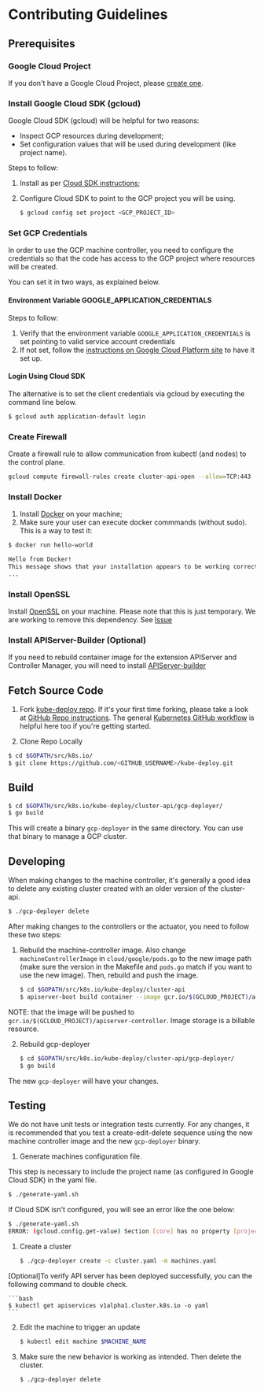 # Contributing Guidelines

## Prerequisites

### Google Cloud Project

If you don't have a Google Cloud Project, please [create one](https://cloud.google.com/resource-manager/docs/creating-managing-projects).

### Install Google Cloud SDK (gcloud)

Google Cloud SDK (gcloud) will be helpful for two reasons:
-  Inspect GCP resources during development;
-  Set configuration values that will be used during development (like project name).

Steps to follow:
1.  Install as per [Cloud SDK instructions](https://cloud.google.com/sdk/);
2.  Configure Cloud SDK to point to the GCP project you will be using.

    ```bash
    $ gcloud config set project <GCP_PROJECT_ID>
    ```

### Set GCP Credentials

In order to use the GCP machine controller, you need to configure the credentials so that the code has access to the GCP project where resources will be created.

You can set it in two ways, as explained below.

#### Environment Variable GOOGLE_APPLICATION_CREDENTIALS

Steps to follow:
1. Verify that the environment variable `GOOGLE_APPLICATION_CREDENTIALS` is set pointing to valid service account credentials
2. If not set, follow the [instructions on Google Cloud Platform site](https://cloud.google.com/docs/authentication/getting-started) to have it set up.

#### Login Using Cloud SDK

The alternative is to set the client credentials via gcloud by executing the command line below.

```bash
$ gcloud auth application-default login
```

### Create Firewall

Create a firewall rule to allow communication from kubectl (and nodes) to the control plane.

   ```bash
   gcloud compute firewall-rules create cluster-api-open --allow=TCP:443 --source-ranges=0.0.0.0/0 --target-tags='https-server'
   ```

### Install Docker

1. Install [Docker](https://docs.docker.com/install/) on your machine;
2. Make sure your user can execute docker commmands (without sudo). This is a way to test it:
```bash
$ docker run hello-world

Hello from Docker!
This message shows that your installation appears to be working correctly.
...
```

### Install OpenSSL

Install [OpenSSL](https://www.openssl.org/source/) on your machine. Please note that this is just temporary. We are working to remove this dependency. See [Issue](https://github.com/kubernetes/kube-deploy/issues/591)

### Install APIServer-Builder (Optional)

If you need to rebuild container image for the extension APIServer and Controller Manager, you will need to install [APIServer-builder](https://github.com/kubernetes-incubator/apiserver-builder/blob/master/docs/installing.md)

## Fetch Source Code

1. Fork [kube-deploy repo](https://github.com/kubernetes/kube-deploy). If it's your first time forking, please take a look at [GitHub Repo instructions](https://help.github.com/articles/fork-a-repo/). The general [Kubernetes GitHub workflow](https://github.com/kubernetes/community/blob/master/contributors/guide/github-workflow.md) is helpful here too if you're getting started.

2. Clone Repo Locally
```bash
$ cd $GOPATH/src/k8s.io/
$ git clone https://github.com/<GITHUB_USERNAME>/kube-deploy.git
```

## Build

```bash
$ cd $GOPATH/src/k8s.io/kube-deploy/cluster-api/gcp-deployer/
$ go build
```

This will create a binary `gcp-deployer` in the same directory. You can use that binary to manage a GCP cluster.

## Developing

When making changes to the machine controller, it's generally a good idea to delete any existing cluster created with an older version of the cluster-api.

```bash
$ ./gcp-deployer delete
```

After making changes to the controllers or the actuator, you need to follow these two steps:

1. Rebuild the machine-controller image. Also change `machineControllerImage` in `cloud/google/pods.go` to the new image path (make sure the version in the Makefile and `pods.go` match if you want to use the new image). Then, rebuild and push the image.

	```bash
	$ cd $GOPATH/src/k8s.io/kube-deploy/cluster-api
	$ apiserver-boot build container --image gcr.io/$(GCLOUD_PROJECT)/apiserver-controller:$(VERSION) --generate=false
	```

NOTE: that the image will be pushed to `gcr.io/$(GCLOUD_PROJECT)/apiserver-controller`. Image storage is a billable resource.

2. Rebuild gcp-deployer

	```bash
    $ cd $GOPATH/src/k8s.io/kube-deploy/cluster-api/gcp-deployer/
	$ go build
	```

The new `gcp-deployer` will have your changes.

## Testing

We do not have unit tests or integration tests currently. For any changes, it is recommended that you test a create-edit-delete sequence using the new machine controller image and the new `gcp-deployer` binary.

1. Generate machines configuration file.

This step is necessary to include the project name (as configured in Google Cloud SDK) in the yaml file.

```bash
$ ./generate-yaml.sh
```

If Cloud SDK isn't configured, you will see an error like the one below:

```bash
$ ./generate-yaml.sh
ERROR: (gcloud.config.get-value) Section [core] has no property [project].
```

1. Create a cluster

	```bash
	$ ./gcp-deployer create -c cluster.yaml -m machines.yaml
	```
[Optional]To verify API server has been deployed successfully, you can the following command to double check.

	```bash
	$ kubectl get apiservices v1alpha1.cluster.k8s.io -o yaml
	```
    
2. Edit the machine to trigger an update

	```bash
	$ kubectl edit machine $MACHINE_NAME
	```

3. Make sure the new behavior is working as intended. Then delete the cluster.

	```bash
	$ ./gcp-deployer delete
	```
